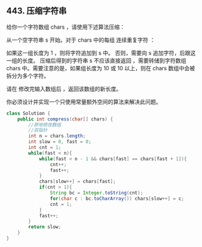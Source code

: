 ## 443. 压缩字符串
给你一个字符数组 chars ，请使用下述算法压缩：

从一个空字符串 s 开始。对于 chars 中的每组 连续重复字符 ：

如果这一组长度为 1 ，则将字符追加到 s 中。
否则，需要向 s 追加字符，后跟这一组的长度。
压缩后得到的字符串 s 不应该直接返回 ，需要转储到字符数组 chars 中。需要注意的是，如果组长度为 10 或 10 以上，则在 chars 数组中会被拆分为多个字符。

请在 修改完输入数组后 ，返回该数组的新长度。

你必须设计并实现一个只使用常量额外空间的算法来解决此问题。

```java
class Solution {
    public int compress(char[] chars) {
        //原地修改数组
        //双指针
        int n = chars.length;
        int slow = 0, fast = 0;
        int cnt = 1;
        while(fast < n){
            while(fast < n - 1 && chars[fast] == chars[fast + 1]){
                cnt++;
                fast++;
            }
            chars[slow++] = chars[fast];
            if(cnt > 1){
                String bc = Integer.toString(cnt);
                for(char c : bc.toCharArray()) chars[slow++] = c;
                cnt = 1;
            }
            fast++;
        }
        return slow;
    }
}
```
